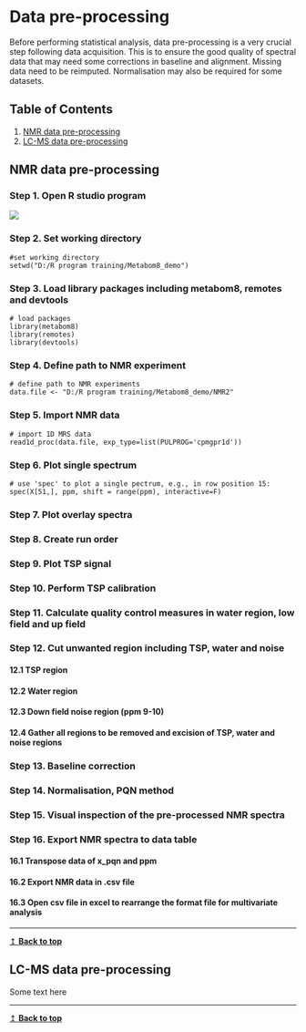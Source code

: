 # Data pre-processing 
Before performing statistical analysis, data pre-processing is a very crucial step following data acquisition. This is to ensure the good quality of spectral data that may need some corrections in baseline and alignment. Missing data need to be reimputed. Normalisation may also be required for some datasets.

## Table of Contents
1. [NMR data pre-processing](#nmr)
2. [LC-MS data pre-processing](#lcms)

## NMR data pre-processing <a name="nmr"></a>
### Step 1. Open R studio program 

![](Figures/Figure1-1.png)

### Step 2. Set working directory 

```
#set working directory 
setwd("D:/R program training/Metabom8_demo")
```


### Step 3. Load library packages including metabom8, remotes and devtools

```
# load packages
library(metabom8)
library(remotes)
library(devtools)
```

### Step 4. Define path to NMR experiment

```
# define path to NMR experiments
data.file <- "D:/R program training/Metabom8_demo/NMR2"
```

### Step 5. Import NMR data

```
# import 1D MRS data
read1d_proc(data.file, exp_type=list(PULPROG='cpmgpr1d'))
```

### Step 6. Plot single spectrum

```
# use 'spec' to plot a single pectrum, e.g., in row position 15:
spec(X[51,], ppm, shift = range(ppm), interactive=F)
```
### Step 7. Plot overlay spectra 
### Step 8. Create run order
### Step 9. Plot TSP signal
### Step 10.  Perform TSP calibration
### Step 11. Calculate quality control measures in water region, low field and up field

### Step 12. Cut unwanted region including TSP, water and noise

#### 12.1 TSP region
#### 12.2 Water region
#### 12.3 Down field noise region (ppm 9-10) 
#### 12.4 Gather all regions to be removed and excision of TSP, water and noise regions

### Step 13. Baseline correction
### Step 14. Normalisation, PQN method 
### Step 15. Visual inspection of the pre-processed NMR spectra

### Step 16. Export NMR spectra to data table
#### 16.1 Transpose data of x_pqn and ppm
#### 16.2 Export NMR data in .csv file 
#### 16.3 Open csv file in excel to rearrange the format file for multivariate analysis






---
[↥ **Back to top**](#top)

## LC-MS data pre-processing <a name="lcms"></a>
Some text here

---
[↥ **Back to top**](#top)
